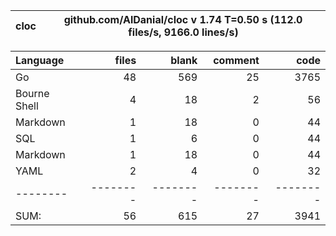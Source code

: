 
cloc|github.com/AlDanial/cloc v 1.74  T=0.50 s (112.0 files/s, 9166.0 lines/s)
--- | ---

Language|files|blank|comment|code
:-------|-------:|-------:|-------:|-------:
Go|48|569|25|3765
Bourne Shell|4|18|2|56
Markdown|1|18|0|44
SQL|1|6|0|44
Markdown|1|18|0|44
YAML|2|4|0|32
--------|--------|--------|--------|--------
SUM:|56|615|27|3941
